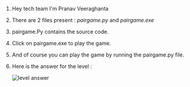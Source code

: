 1. Hey tech team I'm Pranav Veeraghanta 
2. There are 2 files present : *pairgame.py* and *pairgame.exe*
3. pairgame.Py contains the source code.
4. Click on pairgame.exe to play the game.
5. And of course you can play the game by running the pairgame.py file.
6. Here is the answer for the level :

   <img src="https://beyondmebtw.com/projects/pairgame/answer.png" alt="level answer" >